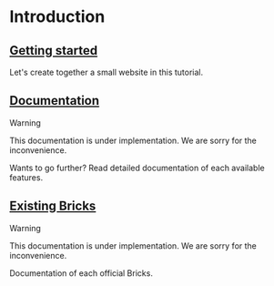 # Introduction

## [Getting started](./getting-started/new-project.md)

Let's create together a small website in this tutorial.

## [Documentation](./documentation/routing.md)

> [!WARNING]
> This documentation is under implementation. We are sorry for the inconvenience.

Wants to go further? Read detailed documentation of each available features.

## [Existing Bricks](./bricks/core.md)

> [!WARNING]
> This documentation is under implementation. We are sorry for the inconvenience.

Documentation of each official Bricks.
